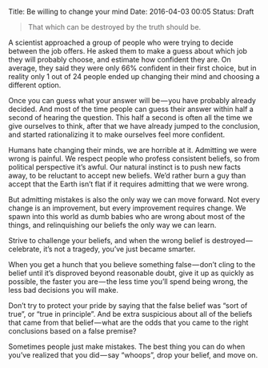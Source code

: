 Title: Be willing to change your mind
Date: 2016-04-03 00:05
Status: Draft

> That which can be destroyed by the truth should be.

A scientist approached a group of people who were trying to decide between the job offers. He asked them to make a guess about which job they will probably choose, and estimate how confident they are. On average, they said they were only 66% confident in their first choice, but in reality only 1 out of 24 people ended up changing their mind and choosing a different option.

Once you can guess what your answer will be — you have probably already decided. And most of the time people can guess their answer within half a second of hearing the question. This half a second is often all the time we give ourselves to think, after that we have already jumped to the conclusion, and started rationalizing it to make ourselves feel more confident.

Humans hate changing their minds, we are horrible at it. Admitting we were wrong is painful. We respect people who profess consistent beliefs, so from political perspective it’s awful. Our natural instinct is to push new facts away, to be reluctant to accept new beliefs. We’d rather burn a guy than accept that the Earth isn’t flat if it requires admitting that we were wrong.

But admitting mistakes is also the only way we can move forward. Not every change is an improvement, but every improvement requires change. We spawn into this world as dumb babies who are wrong about most of the things, and relinquishing our beliefs the only way we can learn.

Strive to challenge your beliefs, and when the wrong belief is destroyed — celebrate, it’s not a tragedy, you’ve just became smarter.

When you get a hunch that you believe something false — don’t cling to the belief until it’s disproved beyond reasonable doubt, give it up as quickly as possible, the faster you are — the less time you’ll spend being wrong, the less bad decisions you will make.

Don’t try to protect your pride by saying that the false belief was “sort of true”, or “true in principle”. And be extra suspicious about all of the beliefs that came from that belief — what are the odds that you came to the right conclusions based on a false premise?

Sometimes people just make mistakes. The best thing you can do when you’ve realized that you did — say “whoops”, drop your belief, and move on.
